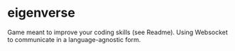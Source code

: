 # eigenverse
Game meant to improve your coding skills (see Readme). Using Websocket to communicate in a language-agnostic form.
